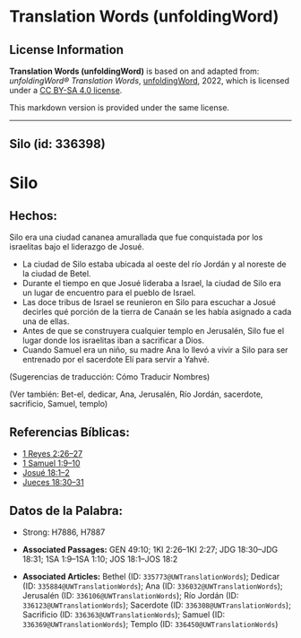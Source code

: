 # Translation Words (unfoldingWord)

## License Information

**Translation Words (unfoldingWord)** is based on and adapted from: _unfoldingWord® Translation Words_, [unfoldingWord](https://unfoldingword.org/utw), 2022, which is licensed under a [CC BY-SA 4.0 license](https://creativecommons.org/licenses/by-sa/4.0/legalcode.en).

This markdown version is provided under the same license.



--------------------------------

## Silo (id: 336398)

Silo
====

Hechos:
-------

Silo era una ciudad cananea amurallada que fue conquistada por los israelitas bajo el liderazgo de Josué.

* La ciudad de Silo estaba ubicada al oeste del río Jordán y al noreste de la ciudad de Betel.
* Durante el tiempo en que Josué lideraba a Israel, la ciudad de Silo era un lugar de encuentro para el pueblo de Israel.
* Las doce tribus de Israel se reunieron en Silo para escuchar a Josué decirles qué porción de la tierra de Canaán se les había asignado a cada una de ellas.
* Antes de que se construyera cualquier templo en Jerusalén, Silo fue el lugar donde los israelitas iban a sacrificar a Dios.
* Cuando Samuel era un niño, su madre Ana lo llevó a vivir a Silo para ser entrenado por el sacerdote Elí para servir a Yahvé.

(Sugerencias de traducción: Cómo Traducir Nombres)

(Ver también: Bet\-el, dedicar, Ana, Jerusalén, Río Jordán, sacerdote, sacrificio, Samuel, templo)

Referencias Bíblicas:
---------------------

* [1 Reyes 2:26–27](https://ref.ly/1Kgs2:26-1Kgs2:27)
* [1 Samuel 1:9–10](https://ref.ly/1Sam1:9-1Sam1:10)
* [Josué 18:1–2](https://ref.ly/Josh18:1-Josh18:2)
* [Jueces 18:30–31](https://ref.ly/Judg18:30-Judg18:31)

Datos de la Palabra:
--------------------

* Strong: H7886, H7887

* **Associated Passages:** GEN 49:10; 1KI 2:26–1KI 2:27; JDG 18:30–JDG 18:31; 1SA 1:9–1SA 1:10; JOS 18:1–JOS 18:2
* **Associated Articles:** Bethel (ID: `335773@UWTranslationWords`); Dedicar (ID: `335884@UWTranslationWords`); Ana (ID: `336032@UWTranslationWords`); Jerusalén (ID: `336106@UWTranslationWords`); Río Jordán (ID: `336123@UWTranslationWords`); Sacerdote (ID: `336308@UWTranslationWords`); Sacrificio (ID: `336363@UWTranslationWords`); Samuel (ID: `336369@UWTranslationWords`); Templo (ID: `336450@UWTranslationWords`)

